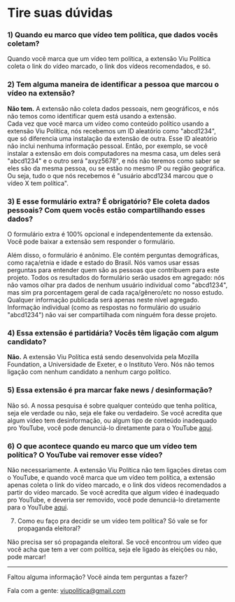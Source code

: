 # Tire suas dúvidas

### 1) Quando eu marco que vídeo tem política, que dados vocês coletam?

Quando você marca que um vídeo tem política, a extensão Viu Política coleta o link do vídeo marcado, o link dos vídeos recomendados, e só.

### 2) Tem alguma maneira de identificar a pessoa que marcou o vídeo na extensão? 

**Não tem.** A extensão não coleta dados pessoais, nem geográficos, e nós não temos como identificar quem está usando a extensão.\
Cada vez que você marca um vídeo como conteúdo político usando a extensão Viu Política, nós recebemos um ID aleatório como "abcd1234", que só diferencia uma instalação da extensão de outra. Esse ID aleatório não inclui nenhuma informação pessoal. Então, por exemplo, se você instalar a extensão em dois computadores na mesma casa, um deles será "abcd1234" e o outro será "axyz5678", e nós não teremos como saber se eles são da mesma pessoa, ou se estão no mesmo IP ou região geográfica. Ou seja, tudo o que nós recebemos é "usuário abcd1234 marcou que o vídeo X tem política".

### 3) E esse formulário extra? É obrigatório? Ele coleta dados pessoais? Com quem vocês estão compartilhando esses dados?

O formulário extra é 100% opcional e independentemente da extensão. Você pode baixar a extensão sem responder o formulário.

Além disso, o formulário é anônimo. Ele contém perguntas demográficas, como raça/etnia e idade e estado do Brasil. Nós vamos usar essas perguntas para entender quem são as pessoas que contribuem para este projeto. Todos os resultados do formulário serão usados ​​em agregado: nós não vamos olhar pra dados de nenhum usuário individual como "abcd1234", mas sim pra porcentagem geral de cada raça/gênero/etc no nosso estudo. Qualquer informação publicada será apenas neste nível agregado. Informação individual (como as respostas no formulário do usuário "abcd1234") não vai ser compartilhada com ninguém fora desse projeto.

### 4) Essa extensão é partidária? Vocês têm ligação com algum candidato?

**Não.** A extensão Viu Política está sendo desenvolvida pela Mozilla Foundation, a Universidade de Exeter, e o Instituto Vero. Nós não temos ligação com nenhum candidato a nenhum cargo político.

### 5) Essa extensão é pra marcar fake news / desinformação?

Não só.  A nossa pesquisa é sobre qualquer conteúdo que tenha política, seja ele verdade ou não, seja ele fake ou verdadeiro. Se você acredita que algum vídeo tem desinformação, ou algum tipo de conteúdo inadequado pro YouTube, você pode denunciá-lo diretamente para o YouTube [aqui](https://support.google.com/youtube/answer/2802027?hl=pt-BR).

### 6) O que acontece quando eu marco que um vídeo tem política? O YouTube vai remover esse vídeo?

Não necessariamente. A extensão Viu Política não tem ligações diretas com o YouTube, e quando você marca que um vídeo tem política, a extensão apenas coleta o link do vídeo marcado, e o link dos vídeos recomendados a partir do vídeo marcado. Se você acredita que algum vídeo é inadequado pro YouTube, e deveria ser removido, você pode denunciá-lo diretamente para o YouTube [aqui](https://support.google.com/youtube/answer/2802027?hl=pt-BR).

7) Como eu faço pra decidir se um vídeo tem política? Só vale se for propaganda eleitoral?

Não precisa ser só propaganda eleitoral. Se você encontrou um vídeo que você acha que tem a ver com política, seja ele ligado às eleições ou não, pode marcar!

---

Faltou alguma informação? Você ainda tem perguntas a fazer?

Fala com a gente: <viupolitica@gmail.com>

